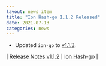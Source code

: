 ```yaml
---
layout: news_item
title: "Ion Hash-go 1.1.2 Released"
date: 2021-07-13
categories: news 
---
```


- Updated `ion-go` to [v1.1.3](https://github.com/amzn/ion-go/releases/tag/v1.1.3).

| [Release Notes v1.1.2](https://github.com/amzn//releases/tag/v1.1.2) | [Ion Hash-go](https://github.com/amzn/ion-hash-go) |

